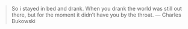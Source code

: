 
> So i stayed in bed and drank. When you drank the world was still out there, but for the moment it didn’t have you by the throat. — Charles Bukowski
